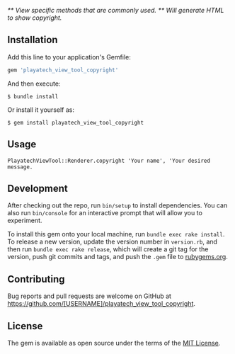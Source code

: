 _** View specific methods that are commonly used. **_
_Will generate HTML to show copyright._

## Installation

Add this line to your application's Gemfile:

```ruby
gem 'playatech_view_tool_copyright'
```

And then execute:

    $ bundle install

Or install it yourself as:

    $ gem install playatech_view_tool_copyright

## Usage
```
PlayatechViewTool::Renderer.copyright 'Your name', 'Your desired message.
```
## Development

After checking out the repo, run `bin/setup` to install dependencies. You can also run `bin/console` for an interactive prompt that will allow you to experiment.

To install this gem onto your local machine, run `bundle exec rake install`. To release a new version, update the version number in `version.rb`, and then run `bundle exec rake release`, which will create a git tag for the version, push git commits and tags, and push the `.gem` file to [rubygems.org](https://rubygems.org).

## Contributing

Bug reports and pull requests are welcome on GitHub at https://github.com/[USERNAME]/playatech_view_tool_copyright.


## License

The gem is available as open source under the terms of the [MIT License](https://opensource.org/licenses/MIT).
